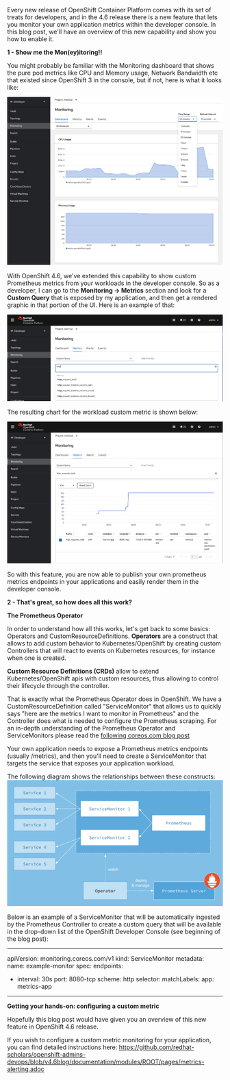 Every new release of OpenShift Container Platform comes with its set of treats for developers, and in the 4.6 release there is a new feature that lets you monitor your own application metrics within the developer console. In this blog post, we'll have an overview of this new capability and show you how to enable it.

**1 - Show me the Mon(ey)itoring!!**

You might probably be familiar with the Monitoring dashboard that shows the pure pod metrics like CPU and Memory usage, Network Bandwidth etc that existed since OpenShift 3 in the console, but if not, here is what it looks like:


![1-dashboard](./assets/1-dashboard.png)


With OpenShift 4.6, we've extended this capability to show custom Prometheus metrics from your workloads in the developer console. So as a developer, I can go to the **Monitoring -> Metrics** section and look for a **Custom Query** that is exposed by my application, and then get a rendered graphic in that portion of the UI. Here is an example of that:

![2-custom-query](./assets/2-custom-query.png)


The resulting chart for the workload custom metric is shown below:

![3-custom-chart.png](./assets/3-custom-chart.png)


So with this feature, you are now able to publish your own prometheus metrics endpoints in your applications and easily render them in the developer console.

**2 - That's great, so how does all this work?**

**The Prometheus Operator**

In order to understand how all this works, let's get back to some basics: Operators and CustomResourceDefinitions.
**Operators** are a construct that allows to add custom behavior to Kubernetes/OpenShift by creating custom Controllers that will react to events on Kubernetes resources, for instance when one is created.

**Custom Resource Definitions (CRDs)** allow to extend Kubernetes/OpenShift apis with custom resources, thus allowing to control their lifecycle through the controller.

That is exactly what the Prometheus Operator does in OpenShift. We have a CustomResourceDefinition called "ServiceMonitor" that allows us to quickly says "here are the metrics I want to monitor in Prometheus" and the Controller does what is needed to configure the Prometheus scraping. For an in-depth understanding of the Prometheus Operator and ServiceMonitors please read the [following coreos.com blog post](https://coreos.com/blog/the-prometheus-operator.html)


Your own application needs to expose a Prometheus metrics endpoints (usually /metrics), and then you'll need to create a ServiceMonitor that targets the service that exposes your application workload.

The following diagram shows the relationships between these constructs:
![4-prometheus-operator](./assets/4-prometheus-operator.png)



Below is an example of a ServiceMonitor that will be automatically ingested by the Prometheus Controller to create a custom query that will be available in the drop-down list of the OpenShift Developer Console (see beginning of the blog post):

----
apiVersion: monitoring.coreos.com/v1
kind: ServiceMonitor
metadata:
  name: example-monitor
spec:
  endpoints:
  - interval: 30s
    port: 8080-tcp
    scheme: http
  selector:
    matchLabels:
      app: metrics-app
----

**Getting your hands-on: configuring a custom metric**

Hopefully this blog post would have given you an overview of this new feature in OpenShift 4.6 release. 

If you wish to configure a custom metric monitoring for your application, you can find detailed instructions here: https://github.com/redhat-scholars/openshift-admins-devops/blob/v4.6blog/documentation/modules/ROOT/pages/metrics-alerting.adoc














